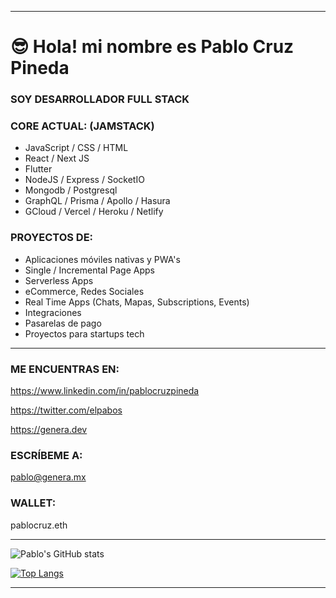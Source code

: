 
<hr>

# 😎 Hola! mi nombre es Pablo Cruz Pineda


### SOY DESARROLLADOR FULL STACK


### CORE ACTUAL: (JAMSTACK)

- JavaScript / CSS / HTML
- React / Next JS
- Flutter
- NodeJS / Express / SocketIO
- Mongodb / Postgresql
- GraphQL / Prisma / Apollo / Hasura
- GCloud / Vercel / Heroku / Netlify


### PROYECTOS DE:

- Aplicaciones móviles nativas y PWA's
- Single / Incremental Page Apps
- Serverless Apps
- eCommerce, Redes Sociales
- Real Time Apps (Chats, Mapas, Subscriptions, Events)
- Integraciones
- Pasarelas de pago
- Proyectos para startups tech

<hr>

### ME ENCUENTRAS EN:

https://www.linkedin.com/in/pablocruzpineda

https://twitter.com/elpabos

https://genera.dev


### ESCRÍBEME A:

pablo@genera.mx

### WALLET:

pablocruz.eth

<hr>

![Pablo's GitHub stats](https://github-readme-stats.vercel.app/api?username=pablocruzpineda&hide=contribs,issues,prs&theme=buefy&show_icons=true&count_private=true) 

[![Top Langs](https://github-readme-stats.vercel.app/api/top-langs/?username=pablocruzpineda&layout=compact&count_private=true)](https://github.com/pablocruzpineda/github-readme-stats)

<hr>




